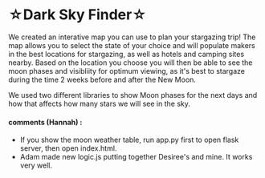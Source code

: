 <h1>☆Dark Sky Finder☆</h1>

We created an interative map you can use to plan your stargazing trip! 
The map allows you to select the state of your choice and will populate makers in the best locations for stargazing, as well as hotels and camping sites nearby. Based on the location you choose you will then be able to see the moon phases and visibliity for optimum viewing, as it's best to stargaze during the time 2 weeks before and after the New Moon. <br />

We used two different libraries to show Moon phases for the next days and how that affects how many stars we will see in the sky.

#### comments (Hannah) : 
* If you show the moon weather table, run app.py first to open flask server, then open index.html.
* Adam made new logic.js putting together Desiree's and mine. It works very well.


